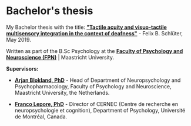 # Bachelor's thesis

My Bachelor thesis with the title: [__"Tactile acuity and visuo-tactile multisensory integration in the context of deafness"__](https://github.com/felixschltr/bachelorthesis/blob/master/Bachelor_Thesis_final.pdf) - Felix B. Schlüter, May 2019.

Written as part of the B.Sc Psychology at the [__Faculty of Psychology and Neuroscience (FPN)__](https://www.maastrichtuniversity.nl/about-um/faculties/faculty-psychology-and-neuroscience) | Maastricht University.

__Supervisors:__
- [__Arjan Blokland, PhD__](https://www.maastrichtuniversity.nl/a.blokland) - Head of Department of Neuropsychology and Psychopharmacology, Faculty of Psychology  and Neuroscience, Maastricht University, the Netherlands.

- [__Franco Lepore, PhD__](https://psy.umontreal.ca/repertoire-departement/professeurs/professeur/in/in13609/sg/Franco%20Lepore/) - Director of CERNEC (Centre de recherche en neuropsychologie et cognition), Department of Psychology, Université de Montréal, Canada.

